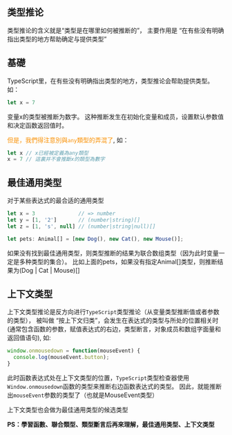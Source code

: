 ## 类型推论

类型推论的含义就是“类型是在哪里如何被推断的”， 主要作用是 “在有些没有明确指出类型的地方帮助确定与提供类型”


## 基礎

TypeScript里，在有些没有明确指出类型的地方，类型推论会帮助提供类型。如：

```typescript
let x = 7
```
变量x的类型被推断为数字。 这种推断发生在初始化变量和成员，设置默认参数值和决定函数返回值时。

<font color=fa9003>但是，我們得注意別與`any`類型的弄混了</font>, 如：

```typescript
let x // x已經被定義為any類型
x = 7 // 這裏并不會推斷x的類型為數字
```

## 最佳通用类型

对于某些表达式的最合适的通用类型

```typescript
let x = 3              // => number
let y = [1, '2']       // (number|string)[]
let z = [1, 's', null] // (number|string|null)[]

let pets: Animal[] = [new Dog(), new Cat(), new Mouse()];
```

如果没有找到最佳通用类型，则类型推断的结果为联合数组类型（因为此时变量一定是多种类型的集合）。
比如上面的pets，如果没有指定Animal[]类型，则推断结果为(Dog | Cat | Mouse)[]


## 上下文类型

上下文类型推论是反方向进行`TypeScript`类型推论（从变量类型推断值或者参数的类型），
被叫做 “按上下文归类”，会发生在表达式的类型与所处的位置相关时(通常包含函数的参数，赋值表达式的右边，类型断言，对象成员和数组字面量和返回值语句), 如:


```typescript
window.onmousedown = function(mouseEvent) {
  console.log(mouseEvent.button);
}
```
此时函数表达式处在上下文类型的位置，`TypeScript`类型检查器使用`Window.onmousedown`函数的类型来推断右边函数表达式的类型。 
因此，就能推断出`mouseEvent`参数的类型了（也就是MouseEvent类型）

上下文类型也会做为最佳通用类型的候选类型

**PS：學習函數、聯合類型、類型斷言后再來理解，最佳通用类型、上下文类型**